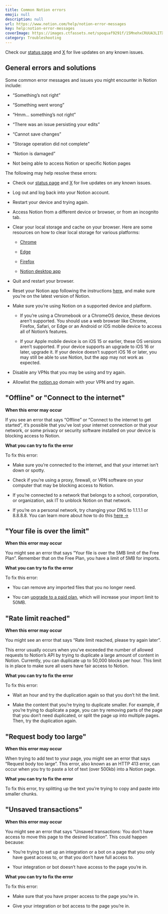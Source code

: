```yaml
---
title: Common Notion errors
emoji: null
description: null
url: https://www.notion.com/help/notion-error-messages
key: help:notion-error-messages
coverImage: https://images.ctfassets.net/spoqsaf9291f/15MnehxCRUUA3LITX21Lar/7c80798bd5cce07c4b492cb6543419c7/Troubleshooting_Reference_Visuals.png
category: Troubleshooting
---
```


Check our [status page](https://status.notion.so/) and [X](https://twitter.com/NotionStatus) for live updates on any known issues.

## General errors and solutions

Some common error messages and issues you might encounter in Notion include:

* “Something’s not right”

* “Something went wrong”

* “Hmm… something’s not right”

* “There was an issue persisting your edits”

* “Cannot save changes”

* "Storage operation did not complete"

* “Notion is damaged”

* Not being able to access Notion or specific Notion pages

The following may help resolve these errors:

* Check our [status page](https://status.notion.so/) and [X](https://twitter.com/NotionStatus) for live updates on any known issues.

* Log out and log back into your Notion account.

* Restart your device and trying again.

* Access Notion from a different device or browser, or from an incognito tab.

* Clear your local storage and cache on your browser. Here are some resources on how to clear local storage for various platforms:

  * [Chrome](https://support.google.com/accounts/answer/32050?hl=en\&co=GENIE.Platform%3DDesktop)

  * [Edge](https://www.microsoft.com/en-us/edge/learning-center/how-to-manage-and-clear-your-cache-and-cookies?form=MA13I2)

  * [Firefox](https://support.mozilla.org/en-US/kb/how-clear-firefox-cache)

  * [Notion desktop app](https://www.notion.com/help/reset-notion)

* Quit and restart your browser.

* Reset your Notion app following the instructions [here](https://www.notion.com/help/reset-notion), and make sure you’re on the latest version of Notion.

* Make sure you’re using Notion on a supported device and platform.

  * If you’re using a Chromebook or a ChromeOS device, these devices aren’t supported. You should use a web browser like Chrome, Firefox, Safari, or Edge or an Android or iOS mobile device to access all of Notion’s features.

  * If your Apple mobile device is on iOS 15 or earlier, these OS versions aren’t supported. If your device supports an upgrade to iOS 16 or later, upgrade it. If your device doesn’t support iOS 16 or later, you may still be able to use Notion, but the app may not work as expected.

* Disable any VPNs that you may be using and try again.

* Allowlist the [notion.so](http://notion.so) domain with your VPN and try again.

## "Offline" or "Connect to the internet"

**When this error may occur**

If you see an error that says “Offline” or “Connect to the internet to get started”, it’s possible that you’ve lost your internet connection or that your network, or some privacy or security software installed on your device is blocking access to Notion.

**What you can try to fix the error**

To fix this error:

* Make sure you’re connected to the internet, and that your internet isn’t down or spotty.

* Check if you’re using a proxy, firewall, or VPN software on your computer that may be blocking access to Notion.

* If you’re connected to a network that belongs to a school, corporation, or organization, ask IT to unblock Notion on that network.

* If you’re on a personal network, try changing your DNS to 1.1.1.1 or 8.8.8.8. You can learn more about how to do this [here →](https://developers.google.com/speed/public-dns/docs/using)

## "Your file is over the limit"

**When this error may occur**

You might see an error that says “Your file is over the 5MB limit of the Free Plan”. Remember that on the Free Plan, you have a limit of 5MB for imports.

**What you can try to fix the error**

To fix this error:

* You can remove any imported files that you no longer need.

* You can [upgrade to a paid plan](https://www.notion.com/pricing), which will increase your import limit to 50MB.

## "Rate limit reached"

**When this error may occur**

You might see an error that says “Rate limit reached, please try again later”.

This error usually occurs when you’ve exceeded the number of allowed requests to Notion’s API by trying to duplicate a large amount of content in Notion. Currently, you can duplicate up to 50,000 blocks per hour. This limit is in place to make sure all users have fair access to Notion.

**What you can try to fix the error**

To fix this error:

* Wait an hour and try the duplication again so that you don’t hit the limit.

* Make the content that you’re trying to duplicate smaller. For example, if you’re trying to duplicate a page, you can try removing parts of the page that you don’t need duplicated, or split the page up into multiple pages. Then, try the duplication again.

## "Request body too large"

**When this error may occur**

When trying to add text to your page, you might see an error that says “Request body too large”. This error, also known as an HTTP 413 error, can occur when you try to paste a lot of text (over 500kb) into a Notion page.

**What you can try to fix the error**

To fix this error, try splitting up the text you’re trying to copy and paste into smaller chunks.

## "Unsaved transactions"

**When this error may occur**

You might see an error that says “Unsaved transactions: You don’t have access to move this page to the desired location”. This could happen because:

* You’re trying to set up an integration or a bot on a page that you only have guest access to, or that you don’t have full access to.

* Your integration or bot doesn’t have access to the page you’re in.

**What you can try to fix the error**

To fix this error:

* Make sure that you have proper access to the page you’re in.

* Give your integration or bot access to the page you’re in.
